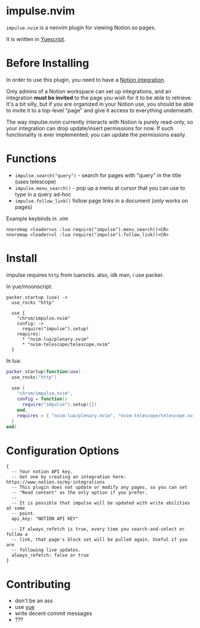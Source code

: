 impulse.nvim
===

`impulse.nvim` is a neovim plugin for viewing Notion.so pages.

It is written in [Yuescript][1].


Before Installing
===

In order to use this plugin, you need to have a [Notion integration][2].

Only admins of a Notion workspace can set up integrations, and an integration
**must be invited** to the page you wish for it to be able to retrieve.
It's a bit silly, but if you are organized in your Notion use, you should be
able to invite it to a top-level "page" and give it access to everything
underneath.

The way impulse.nvim currently interacts with Notion is purely read-only, so
your integration can drop update/insert permissions for now. If such
functionality is ever implemented, you can update the permissions easily.


Functions
===

- `impulse.search("query")` - search for pages with "query" in the title (uses telescope)
- `impulse.menu_search()` - pop up a menu at cursor that you can use to type in a query ad-hoc 
- `impulse.follow_link()` follow page links in a document (only works on pages)

Example keybinds in .vim

```
nnoremap <leader>vs :lua require("impulse").menu_search()<CR>
nnoremap <leader>vl :lua require("impulse").follow_link()<CR>
```


Install
===

impulse requires `http` from luarocks.
also, idk man, i use packer.

In yue/moonscript:

```moonscript
packer.startup (use) ->
  use_rocks "http"

  use {
    "chrsm/impulse.nvim"
    config: ->
      require("impulse").setup!
    requires:
      * "nvim-lua/plenary.nvim"
      * "nvim-telescope/telescope.nvim"
  }
```

In lua:

```lua
packer.startup(function(use)
  use_rocks("http")

  use {
    "chrsm/impulse.nvim",
    config = function()
      require("impulse").setup({})
    end,
    requires = { "nvim-lua/plenary.nvim", "nvim-telescope/telescope.nvim" },
  }
end)
```


Configuration Options
===

```moonscript
{
  -- Your notion API key. 
  -- Get one by creating an integration here: https://www.notion.so/my-integrations
  -- This plugin does not update or modify any pages, so you can set
  -- "Read content" as the only option if you prefer.
  --
  -- It is possible that impulse will be updated with write abilities at some
  -- point.
  api_key: "NOTION API KEY"

  -- If always_refetch is true, every time you search-and-select or follow a
  -- link, that page's block set will be pulled again. Useful if you are
  -- following live updates.
  always_refetch: false or true
}
```


Contributing
===

- don't be an ass
- use [yue][1]
- write decent commit messages
- ???


[1]: https://github.com/pigpigyyy/Yuescript
[2]: https://www.notion.so/my-integrations
